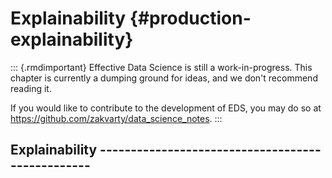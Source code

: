 # Explainability {#production-explainability}


::: {.rmdimportant} 
Effective Data Science is still a work-in-progress. This chapter is currently a dumping ground for ideas, and we don't recommend reading it. 

If you would like to contribute to the development of EDS, you may do so at <https://github.com/zakvarty/data_science_notes>.
:::

## Explainability -------------------------------------------------

<!-- 

* LIME paper on ArXiV: https://arxiv.org/abs/1602.04938. Ribeiro et al (2016) "Why Should I Trust You?": Explaining the Predictions of Any Classifier.

* LIME pacakge documentation on CRAN https://cran.r-project.org/web/packages/lime/index.html  

* Understanding LIME tutorial -  T Pedersen and M Benesty 

https://cran.r-project.org/web/packages/lime/vignettes/Understanding_lime.html 

* Reference: Interpretable Machine Learning: A Guide for Making Black Box Models Explainable by Christoph Molnar 
-->
